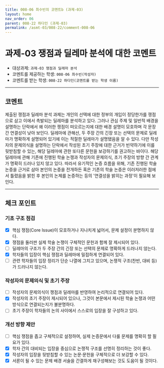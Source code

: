 ```yaml
---
title: 008-06 최수빈의 코멘트b (과제-03) 
layout: home
nav_order: 06
parent: 008-22 하다인 (과제-03)
permalink: /asmt-03/008-22/comment-008-06
---
```


# 과제-03 쟁점과 딜레마 분석에 대한 코멘트

- 대상과제: `과제-03 쟁점과 딜레마 분석`
- 코멘트를 제공하는 학생: `008-06 최수빈(작성자)` 
- 코멘트를 받는 학생: `008-22 하다인(코멘트를 받는 학생 이름)` 

---

## 코멘트

제출된 쟁점과 딜레마 분석 과제는 개인의 선택에 대한 정부의 개입이 정당한가를 쟁점으로 삼고 이에서 촉발되는 딜레마를 분석하고 있다. 그러나 관심 주제 및 일반적 배경을 설명하는 단락에서 왜 이러한 쟁점이 떠오르는지에 대한 배경 설명이 모호하며 각 문장 간 연결성이 낮아 보인다. 딜레마에 관해선, 두 주장 간의 긴장 또는 선택의 문제로 딜레마가 명확하게 설명되어 있기에 이는 적절한 딜레마가 설명됐음을 알 수 있다. 다만 작성자의 문제의식을 설명하는 단락에서 작성된 초기 주장에 대한 근거가 빈약하기에 이를 뒷받침할 수 있는, 해당 딜레마에 관한 또다른 문헌을 보강하기를 권고하는 바이다. 해당 딜레마에 관해 기존에 진행된 학술 논쟁과 작성자의 문제의식, 초기 주장의 방향 간 관계가 명확히 드러나 있지 않고 있다. 따라서 유기적인 논증 흐름을 위해, 기존 진행된 학술 논증을 근거로 삼아 본인의 논증을 전개하든 혹은 기존의 학술 논증은 이러저러한 점에서 틀렸음을 밝힌 후 본인의 논제를 논증하는 등의 '연결성을 밝히는 과정'이 필요해 보인다.

---

## 체크 포인트

### **기초 구조 점검**
- [x] 핵심 쟁점(Core Issue)이 모호하거나 지나치게 넓어서, 문제 설정이 분명하지 않다.
- [x] 쟁점을 둘러싼 실제 학술 논쟁이 구체적인 문헌과 함께 잘 제시되어 있다.
- [ ] 딜레마의 구조가 두 주장 간의 긴장 또는 선택의 문제로 명확하게 드러나지 않는다.
- [x] 학자들의 입장이 핵심 쟁점과 딜레마에 밀접하게 연결되어 있다.
- [ ] 관련 학자들의 입장 정리가 단순 나열에 그치고 있으며, 논쟁적 구조(찬반, 대비 등)가 드러나지 않는다.

### **작성자의 문제의식 및 초기 주장**
- [ ] 작성자의 문제의식이 쟁점과 딜레마를 반영하여 논리적으로 연결되어 있다.
- [x] 작성자의 초기 주장이 제시되어 있으나, 그것이 본문에서 제시된 학술 논쟁과 어떤 방식으로 연결되는지가 불분명하다.
- [ ] 초기 주장이 학자들의 논의 사이에서 스스로의 입장을 잘 구성하고 있다.

### **개선 방향 제안**
- [ ] 핵심 쟁점을 좁고 구체적으로 설정하여, 실제 논증문에서 다룰 문제를 명확히 할 필요가 있다.
- [x] 학자 간의 대비되는 입장을 중심으로 논쟁적 구조를 선명히 정리하는 것이 좋다.
- [x] 작성자의 입장을 뒷받침할 수 있는 논문·문헌을 구체적으로 더 보강할 수 있다.
- [x] 서론이 될 수 있는 문제 배경 서술을 간결하게 재구성해보는 것도 도움이 될 것이다.
